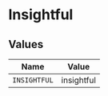 # Insightful


## Values

| Name         | Value        |
| ------------ | ------------ |
| `INSIGHTFUL` | insightful   |